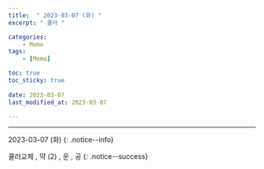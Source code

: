```yaml
---
title:  " 2023-03-07 (화) "
excerpt: " 쿨러 "

categories:
    - Memo
tags:
    - [Memo]

toc: true
toc_sticky: true
 
date: 2023-03-07
last_modified_at: 2023-03-07

---
```

- - -

2023-03-07 (화)
{: .notice--info}


쿨러교체 , 약 (2) , 운 , 공
{: .notice--success}

<!-- {: .notice}
{: .notice--primary}
{: .notice--info}
{: .notice--warnig}
{: .notice--success}
{: .notice--danger}
😄 😐 
-->